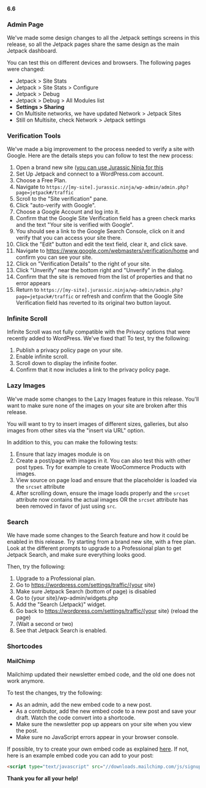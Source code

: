 #### 6.6

### Admin Page

We've made some design changes to all the Jetpack settings screens in this release, so all the Jetpack pages share the same design as the main Jetpack dashboard.

You can test this on different devices and browsers. The following pages were changed:

- Jetpack > Site Stats
- Jetpack > Site Stats > Configure
- Jetpack > Debug
- Jetpack > Debug > All Modules list
- **Settings > Sharing**
- On Multisite networks, we have updated Network > Jetpack Sites
- Still on Multisite, check Network > Jetpack settings

### Verification Tools

We've made a big improvement to the process needed to verify a site with Google. Here are the details steps you can follow to test the new process:

1. Open a brand new site ([you can use Jurassic Ninja for this](https://jurassic.ninja/create?jetpack-beta&branch=master&shortlived&wp-debug-log)
2. Set Up Jetpack and connect to a WordPress.com account.
3. Choose a Free Plan.
4. Navigate to `https://[my-site].jurassic.ninja/wp-admin/admin.php?page=jetpack#/traffic`
5. Scroll to the "Site verification" pane.
6. Click "auto-verify with Google".
7. Choose a Google Account and log into it.
8. Confirm that the Google Site Verification field has a green check marks and the text "Your site is verified with Google".
9. You should see a link to the Google Search Console, click on it and verify that you can access your site there.
10. Click the "Edit" button and edit the text field, clear it, and click save.
11. Navigate to https://www.google.com/webmasters/verification/home and confirm you can see your site.
12. Click on  "Verification Details" to the right of your site.
13. Click "Unverify" near the bottom right and "Unverify" in the dialog.
14. Confirm that the site is removed from the list of properties and that no error appears
15. Return to `https://[my-site].jurassic.ninja/wp-admin/admin.php?page=jetpack#/traffic` or refresh and confirm that the Google Site Verification field has reverted to its original two button layout. 

### Infinite Scroll

Infinite Scroll was not fully compatible with the Privacy options that were recently added to WordPress. We've fixed that! To test, try the following:

1. Publish a privacy policy page on your site.
2. Enable infinite scroll.
3. Scroll down to display the infinite footer.
4. Confirm that it now includes a link to the privacy policy page.

### Lazy Images

We've made some changes to the Lazy Images feature in this release. You'll want to make sure none of the images on your site are broken after this release.

You will want to try to insert images of different sizes, galleries, but also images from other sites via the "insert via URL" option.

In addition to this, you can make the following tests:

1. Ensure that lazy images module is on
2. Create a post/page with images in it. You can also test this with other post types. Try for example to create WooCommerce Products with images.
3. View source on page load and ensure that the placeholder is loaded via the `srcset` attribute
4. After scrolling down, ensure the image loads properly and the `srcset` attribute now contains the actual images OR the `srcset` attribute has been removed in favor of just using `src`.

### Search

We have made some changes to the Search feature and how it could be enabled in this release. Try starting from a brand new site, with a free plan. Look at the different prompts to upgrade to a Professional plan to get Jetpack Search, and make sure everything looks good.

Then, try the following:

1. Upgrade to a Professional plan.
2. Go to https://wordpress.com/settings/traffic/{your site}
3. Make sure Jetpack Search (bottom of page) is disabled
4. Go to {your site}/wp-admin/widgets.php
5. Add the "Search (Jetpack)" widget.
6. Go back to https://wordpress.com/settings/traffic/{your site} (reload the page)
7. (Wait a second or two)
8. See that Jetpack Search is enabled.

### Shortcodes

#### MailChimp

Mailchimp updated their newsletter embed code, and the old one does not work anymore.

To test the changes, try the following:

- As an admin, add the new embed code to a new post.
- As a contributor, add the new embed code to a new post and save your draft. Watch the code convert into a shortcode.
- Make sure the newsletter pop up appears on your site when you view the post.
- Make sure no JavaScript errors appear in your browser console.

If possible, try to create your own embed code as explained [here](https://jetpack.com/support/extra-sidebar-widgets/mailchimp-subscriber-popup-widget/). If not, here is an example embed code you can add to your post:

```html
<script type="text/javascript" src="//downloads.mailchimp.com/js/signup-forms/popup/unique-methods/embed.js" data-dojo-config="usePlainJson: true, isDebug: false"></script><script type="text/javascript">window.dojoRequire(["mojo/signup-forms/Loader"], function(L) { L.start({"baseUrl":"mc.us8.list-manage.com","uuid":"be06c2a596db91bfe4099fde8","lid":"08cf5fa008","uniqueMethods":true}) })</script>
```

**Thank you for all your help!**
